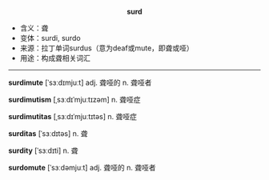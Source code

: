 
**<center>surd</center>**

- <span class="definition">含义：聋</span>
- <span class="definition">变体：surdi, surdo</span>
- <span class="definition">来源：拉丁单词surdus（意为deaf或mute，即聋或哑）</span>
- <span class="definition">用途：构成聋相关词汇</span>

---

<span class="vocabulary">**surdimute**</span> [ˈsɜːdɪmjuːt] adj. 聋哑的 n. 聋哑者

<span class="vocabulary">**surdimutism**</span> [ˌsɜːdɪˈmjuːtɪzəm] n. 聋哑症

<span class="vocabulary">**surdimutitas**</span> [ˌsɜːdɪˈmjuːtɪtəs] n. 聋哑症 

<span class="vocabulary">**surditas**</span> [ˈsɜːdɪtəs] n. 聋

<span class="vocabulary">**surdity**</span> [ˈsɜːdɪti] n. 聋

<span class="vocabulary">**surdomute**</span> [ˈsɜːdəmjuːt] adj. 聋哑的 n. 聋哑者
